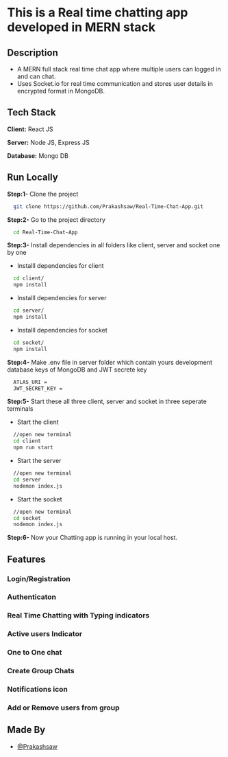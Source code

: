 # This is a Real time chatting app developed in MERN stack

## Description
* A MERN full stack real time chat app where multiple users can logged in and can chat. 
* Uses Socket.io for real time communication and stores user details in encrypted format in MongoDB.

## Tech Stack

**Client:** React JS

**Server:** Node JS, Express JS

**Database:** Mongo DB



## Run Locally

**Step:1-** Clone the project

```bash
  git clone https://github.com/Prakashsaw/Real-Time-Chat-App.git
```

**Step:2-** Go to the project directory

```bash
  cd Real-Time-Chat-App
```

**Step:3-** Install dependencies in all folders like client, server and socket one by one

* Installl dependencies for client
```bash
  cd client/
  npm install
```
* Installl dependencies for server
```bash
  cd server/
  npm install
```
* Installl dependencies for socket
```bash
  cd socket/
  npm install
```

**Step:4-** Make .env file in server folder which contain yours development database keys of MongoDB and JWT secrete key
```bash
  ATLAS_URI = 
  JWT_SECRET_KEY =
```

**Step:5-** Start these all three client, server and socket in three seperate terminals

* Start the client
```bash
  //open new terminal
  cd client
  npm run start
```

* Start the server
```bash
  //open new terminal
  cd server
  nodemon index.js
```
* Start the socket
```bash
  //open new terminal
  cd socket
  nodemon index.js
```

**Step:6-** Now your Chatting app is running in your local host.

## Features

### Login/Registration

### Authenticaton

### Real Time Chatting with Typing indicators

### Active users Indicator

### One to One chat

### Create Group Chats

### Notifications icon

### Add or Remove users from group


## Made By
- [@Prakashsaw](https://github.com/Prakashsaw)